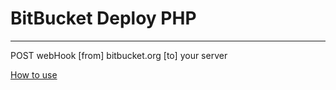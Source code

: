 # BitBucket Deploy PHP

-----

POST webHook [from] bitbucket.org [to] your server

[How to use](https://github.com/GrayHats/bitbucket-deploy-php/wiki/HowTo)
